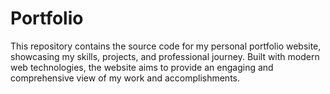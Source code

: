 # Portfolio
This repository contains the source code for my personal portfolio website, showcasing my skills, projects, and professional journey. Built with modern web technologies, the website aims to provide an engaging and comprehensive view of my work and accomplishments.
